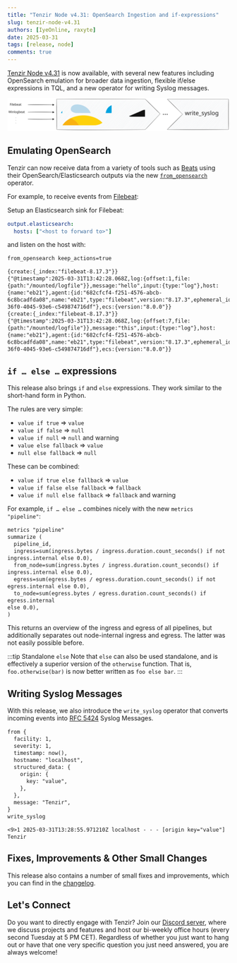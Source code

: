 ```yaml
---
title: "Tenzir Node v4.31: OpenSearch Ingestion and if-expressions"
slug: tenzir-node-v4.31
authors: [IyeOnline, raxyte]
date: 2025-03-31
tags: [release, node]
comments: true
---
```


[Tenzir Node v4.31][github-release] is now available, with several new features
including OpenSearch emulation for broader data ingestion, flexible if/else
expressions in TQL, and a new operator for writing Syslog messages.

![Tenzir Node v4.31](tenzir-node-v4.31.svg)

[github-release]: https://github.com/tenzir/tenzir/releases/tag/v4.31.0

<!-- truncate -->

## Emulating OpenSearch

Tenzir can now receive data from a variety of tools such as
[Beats](https://www.elastic.co/beats) using their OpenSearch/Elasticsearch
outputs via the new [`from_opensearch`](/next/tql2/operators/from_opensearch)
operator.

For example, to receive events from [Filebeat](https://www.elastic.co/beats/filebeat):

Setup an Elasticsearch sink for Filebeat:

```yml title="filebeat.yml"
output.elasticsearch:
  hosts: ["<host to forward to>"]
```

and listen on the host with:

```tql
from_opensearch keep_actions=true
```

```tql
{create:{_index:"filebeat-8.17.3"}}
{"@timestamp":2025-03-31T13:42:28.068Z,log:{offset:1,file:{path:"/mounted/logfile"}},message:"hello",input:{type:"log"},host:{name:"eb21"},agent:{id:"682cfcf4-f251-4576-abcb-6c8bcadfda08",name:"eb21",type:"filebeat",version:"8.17.3",ephemeral_id:"17f74f6e-36f0-4045-93e6-c549874716df"},ecs:{version:"8.0.0"}}
{create:{_index:"filebeat-8.17.3"}}
{"@timestamp":2025-03-31T13:42:28.068Z,log:{offset:7,file:{path:"/mounted/logfile"}},message:"this",input:{type:"log"},host:{name:"eb21"},agent:{id:"682cfcf4-f251-4576-abcb-6c8bcadfda08",name:"eb21",type:"filebeat",version:"8.17.3",ephemeral_id:"17f74f6e-36f0-4045-93e6-c549874716df"},ecs:{version:"8.0.0"}}
```

## `if … else …` expressions

This release also brings `if` and `else` expressions. They work similar to the
short-hand form in Python.

The rules are very simple:
- `value if true` => `value`
- `value if false` => `null`
- `value if null` => `null` and warning
- `value else fallback` => `value`
- `null else fallback` => `null`

These can be combined:
- `value if true else fallback` => `value`
- `value if false else fallback` => `fallback`
- `value if null else fallback` => `fallback` and warning

For example, `if … else …` combines nicely with the new `metrics "pipeline"`:

```tql
metrics "pipeline"
summarize (
  pipeline_id,
  ingress=sum(ingress.bytes / ingress.duration.count_seconds() if not
ingress.internal else 0.0),
  from_node=sum(ingress.bytes / ingress.duration.count_seconds() if
ingress.internal else 0.0),
  egress=sum(egress.bytes / egress.duration.count_seconds() if not
egress.internal else 0.0),
  to_node=sum(egress.bytes / egress.duration.count_seconds() if egress.internal
else 0.0),
)
```

This returns an overview of the ingress and egress of all pipelines, but
additionally separates out node-internal ingress and egress. The latter was not
easily possible before.

:::tip Standalone `else`
Note that `else` can also be used standalone, and is effectively a superior
version of the `otherwise` function. That is, `foo.otherwise(bar)` is now better
written as `foo else bar`.
:::

## Writing Syslog Messages

With this release, we also introduce the `write_syslog` operator that converts
incoming events into [RFC 5424](https://datatracker.ietf.org/doc/html/rfc5424)
Syslog Messages.

```tql title="Example pipeline"
from {
  facility: 1,
  severity: 1,
  timestamp: now(),
  hostname: "localhost",
  structured_data: {
    origin: {
      key: "value",
    },
  },
  message: "Tenzir",
}
write_syslog
```

```log
<9>1 2025-03-31T13:28:55.971210Z localhost - - - [origin key="value"] Tenzir
```

## Fixes, Improvements & Other Small Changes

This release also contains a number of small fixes and improvements, which you
can find in the [changelog][changelog].

## Let's Connect

Do you want to directly engage with Tenzir? Join our [Discord server][discord],
where we discuss projects and features and host our bi-weekly office hours
(every second Tuesday at 5 PM CET). Regardless of whether you just want to hang
out or have that one very specific question you just need answered, you are always
welcome!

[discord]: /discord
[changelog]: /changelog#v4310
